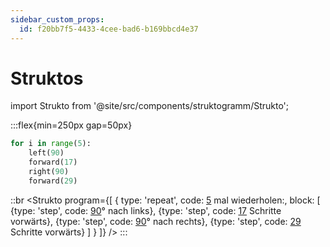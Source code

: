```yaml
---
sidebar_custom_props:
  id: f20bb7f5-4433-4cee-bad6-b169bbcd4e37
---
```


# Struktos

import Strukto from '@site/src/components/struktogramm/Strukto';

:::flex{min=250px gap=50px}
```py live_py slim
for i in range(5):
    left(90)
    forward(17)
    right(90)
    forward(29) 
```
::br
<Strukto program={[
    {
        type: 'repeat', 
        code: <span><u>5</u> mal wiederholen:</span>,
        block: [
            {type: 'step', code: <span><u>90</u>° nach links</span>},
            {type: 'step', code: <span><u>17</u> Schritte vorwärts</span>},
            {type: 'step', code: <span><u>90</u>° nach rechts</span>},
            {type: 'step', code: <span><u>29</u> Schritte vorwärts</span>}
        ]
    }
]} />
:::
